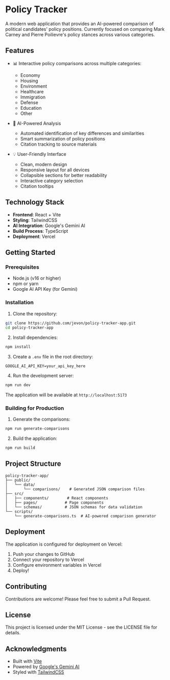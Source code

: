 # Policy Tracker

A modern web application that provides an AI-powered comparison of political candidates' policy positions. Currently focused on comparing Mark Carney and Pierre Poilievre's policy stances across various categories.

## Features

- 📊 Interactive policy comparisons across multiple categories:
  - Economy
  - Housing
  - Environment
  - Healthcare
  - Immigration
  - Defense
  - Education
  - Other

- 🤖 AI-Powered Analysis
  - Automated identification of key differences and similarities
  - Smart summarization of policy positions
  - Citation tracking to source materials

- 💡 User-Friendly Interface
  - Clean, modern design
  - Responsive layout for all devices
  - Collapsible sections for better readability
  - Interactive category selection
  - Citation tooltips

## Technology Stack

- **Frontend**: React + Vite
- **Styling**: TailwindCSS
- **AI Integration**: Google's Gemini AI
- **Build Process**: TypeScript
- **Deployment**: Vercel

## Getting Started

### Prerequisites

- Node.js (v16 or higher)
- npm or yarn
- Google AI API Key (for Gemini)

### Installation

1. Clone the repository:
```bash
git clone https://github.com/jevon/policy-tracker-app.git
cd policy-tracker-app
```

2. Install dependencies:
```bash
npm install
```

3. Create a `.env` file in the root directory:
```env
GOOGLE_AI_API_KEY=your_api_key_here
```

4. Run the development server:
```bash
npm run dev
```

The application will be available at `http://localhost:5173`

### Building for Production

1. Generate the comparisons:
```bash
npm run generate-comparisons
```

2. Build the application:
```bash
npm run build
```

## Project Structure

```
policy-tracker-app/
├── public/
│   └── data/
│       └── comparisons/    # Generated JSON comparison files
├── src/
│   ├── components/        # React components
│   ├── pages/            # Page components
│   └── schemas/          # JSON schemas for data validation
└── scripts/
    └── generate-comparisons.ts  # AI-powered comparison generator
```

## Deployment

The application is configured for deployment on Vercel:

1. Push your changes to GitHub
2. Connect your repository to Vercel
3. Configure environment variables in Vercel
4. Deploy!

## Contributing

Contributions are welcome! Please feel free to submit a Pull Request.

## License

This project is licensed under the MIT License - see the LICENSE file for details.

## Acknowledgments

- Built with [Vite](https://vitejs.dev/)
- Powered by [Google's Gemini AI](https://ai.google.dev/)
- Styled with [TailwindCSS](https://tailwindcss.com/)
